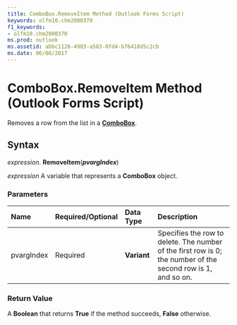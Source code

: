 ```yaml
---
title: ComboBox.RemoveItem Method (Outlook Forms Script)
keywords: olfm10.chm2000370
f1_keywords:
- olfm10.chm2000370
ms.prod: outlook
ms.assetid: abbc1126-4983-a583-0fd4-b76418d5c2cb
ms.date: 06/08/2017
---
```



# ComboBox.RemoveItem Method (Outlook Forms Script)

Removes a row from the list in a  **[ComboBox](Outlook.combobox.md)**.


## Syntax

 _expression_. **RemoveItem**(**_pvargIndex_**)

 _expression_ A variable that represents a  **ComboBox** object.


### Parameters



|**Name**|**Required/Optional**|**Data Type**|**Description**|
|:-----|:-----|:-----|:-----|
|pvargIndex|Required| **Variant**|Specifies the row to delete. The number of the first row is 0; the number of the second row is 1, and so on.|

### Return Value

A  **Boolean** that returns **True** if the method succeeds, **False** otherwise.



